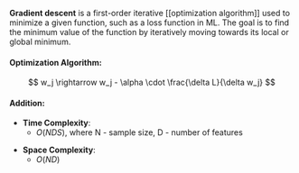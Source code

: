 **Gradient descent** is a first-order iterative [[optimization algorithm]] used to minimize a given function, such as a loss function in ML. The goal is to find the minimum value of the function by iteratively moving towards its local or global minimum.

#### Optimization Algorithm:
$$  
w_j \rightarrow w_j - \alpha \cdot \frac{\delta L}{\delta w_j}  
$$

#### Addition:

* **Time Complexity**:
	- $O(NDS)$, where N - sample size, D - number of features  
- **Space Complexity**: 
	- $O(ND)$